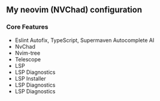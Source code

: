 ## My neovim (NVChad) configuration

### Core Features

- Eslint Autofix, TypeScript, Supermaven Autocomplete AI
- NvChad
- Nvim-tree
- Telescope
- LSP
- LSP Diagnostics
- LSP Installer
- LSP Diagnostics
- LSP Diagnostics
